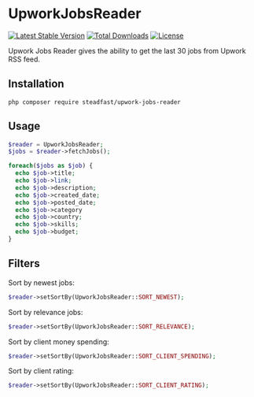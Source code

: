 # UpworkJobsReader

[![Latest Stable Version](https://poser.pugx.org/steadfast/upwork-jobs-reader/v/stable)](https://packagist.org/packages/steadfast/upwork-jobs-reader)
[![Total Downloads](https://poser.pugx.org/steadfast/upwork-jobs-reader/downloads)](https://packagist.org/packages/steadfast/upwork-jobs-reader)
[![License](https://poser.pugx.org/steadfast/upwork-jobs-reader/license)](https://packagist.org/packages/steadfast/upwork-jobs-reader)

Upwork Jobs Reader gives the ability to get the last 30 jobs from Upwork RSS feed.

## Installation
```composer log
php composer require steadfast/upwork-jobs-reader
```

## Usage
```php
$reader = UpworkJobsReader;
$jobs = $reader->fetchJobs();

foreach($jobs as $job) {
  echo $job->title;
  echo $job->link;
  echo $job->description;
  echo $job->created_date;
  echo $job->posted_date;
  echo $job->category
  echo $job->country;
  echo $job->skills;
  echo $job->budget;
}
```

## Filters
Sort by newest jobs:
``` php
$reader->setSortBy(UpworkJobsReader::SORT_NEWEST);
```

Sort by relevance jobs:
``` php
$reader->setSortBy(UpworkJobsReader::SORT_RELEVANCE);
```

Sort by client money spending:
``` php
$reader->setSortBy(UpworkJobsReader::SORT_CLIENT_SPENDING);
```

Sort by client rating:
``` php
$reader->setSortBy(UpworkJobsReader::SORT_CLIENT_RATING);
```